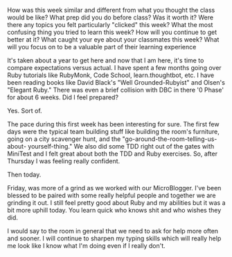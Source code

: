 How was this week similar and different from what you thought the class would be like?
What prep did you do before class? Was it worth it?
Were there any topics you felt particularly "clicked" this week?
What the most confusing thing you tried to learn this week? How will you continue to get better at it?
What caught your eye about your classmates this week?
What will you focus on to be a valuable part of their learning experience

It's taken about a year to get here and now that I am here, it's time to
compare expectations versus actual. I have spent a few months going over
Ruby tutorials like RubyMonk, Code School, learn.thoughtbot, etc. I have been
reading books like David Black's "Well Grounded-Rubyist" and Olsen's "Elegant
Ruby." There was even a brief collision with DBC in there '0 Phase' for about
6 weeks. Did I feel prepared?

Yes. Sort of.

The pace during this first week has been interesting for sure. The first few
days were the typical team building stuff like building the room's furniture,
going on a city scavenger hunt, and the "go-around-the-room-telling-us-about-
yourself-thing." We also did some TDD right out of the gates with MiniTest and
I felt great about both the TDD and Ruby exercises. So, after Thursday I was
feeling really confident.

Then today.

Friday, was more of a grind as we worked with our MicroBlogger. I've been blessed
to be paired with some really helpful people and together we are grinding
it out. I still feel pretty good about Ruby and my abilities but it was a bit
more uphill today. You learn quick who knows shit and who wishes they did.

I would say to the room in general that we need to ask for help more often and
sooner. I will continue to sharpen my typing skills which will really help me
look like I know what I'm doing even if I really don't.
